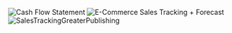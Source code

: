 ![Cash Flow Statement](https://github.com/user-attachments/assets/d177cda1-fd1e-4342-bd8e-5056f5125daf)
![E-Commerce Sales Tracking + Forecast](https://github.com/user-attachments/assets/abab9828-107b-4ecc-94eb-83b13d61ae11)
![SalesTrackingGreaterPublishing](https://github.com/user-attachments/assets/bb786cc7-2be4-4ed2-a1bb-aea922697a4d)

